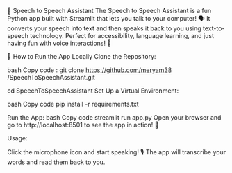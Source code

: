 🎤 Speech to Speech Assistant
The Speech to Speech Assistant is a fun Python app built with Streamlit that lets you talk to your computer! 🗣️ It converts your speech into text and then speaks it back to you using text-to-speech technology. Perfect for accessibility, language learning, and just having fun with voice interactions! 🌟

🚀 How to Run the App Locally
Clone the Repository:

bash
Copy code  :
git clone https://github.com/meryam38
/SpeechToSpeechAssistant.git

cd SpeechToSpeechAssistant
Set Up a Virtual Environment:

bash
Copy code
pip install -r requirements.txt

Run the App:
bash
Copy code
streamlit run app.py
Open your browser and go to http://localhost:8501 to see the app in action! 🎉

Usage:

Click the microphone icon and start speaking! 🎙️ The app will transcribe your words and read them back to you.
